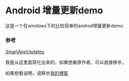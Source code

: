 Android 增量更新demo
=====================

这是一个在windows下的比较简单的androd增量更新demo.


### 参考

[SmartAppUpdates](https://github.com/cundong/SmartAppUpdates)

我是从这里面简化出来的，如果想看原作者，可以直接移步。


如果想看说明，请移步[我的博客](http://wedcel.com/blog/2014/10/28/Android-SmartUpdate/)
